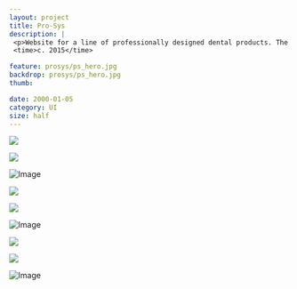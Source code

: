 ```yaml
---
layout: project
title: Pro-Sys
description: |
 <p>Website for a line of professionally designed dental products. The goal of the design was to highlight the scientifically-proven advantages of using these products and to raise the profile of the web presence to the level of mass-market competitors.</p>
 <time>c. 2015</time>

feature: prosys/ps_hero.jpg
backdrop: prosys/ps_hero.jpg
thumb:

date: 2000-01-05
category: UI
size: half
---
```


<p class="half"><img src="{{site.project_img_path}}prosys/ps_site.jpg"></p>
<p class="half"><img src="{{site.project_img_path}}prosys/ps_arrow.jpg"></p>

![Image]({{site.project_img_path}}prosys/ps_header.jpg)

<p class="half"><img src="{{site.project_img_path}}prosys/ps_brushes.jpg"></p>
<p class="half"><img src="{{site.project_img_path}}prosys/ps_category.jpg"></p>

![Image]({{site.project_img_path}}prosys/ps_pages.jpg)

<p class="half"><img src="{{site.project_img_path}}prosys/ps_hand.jpg"></p>
<p class="half"><img src="{{site.project_img_path}}prosys/ps_mobile_menu.jpg"></p>

![Image]({{site.project_img_path}}prosys/ps_kids.jpg)
